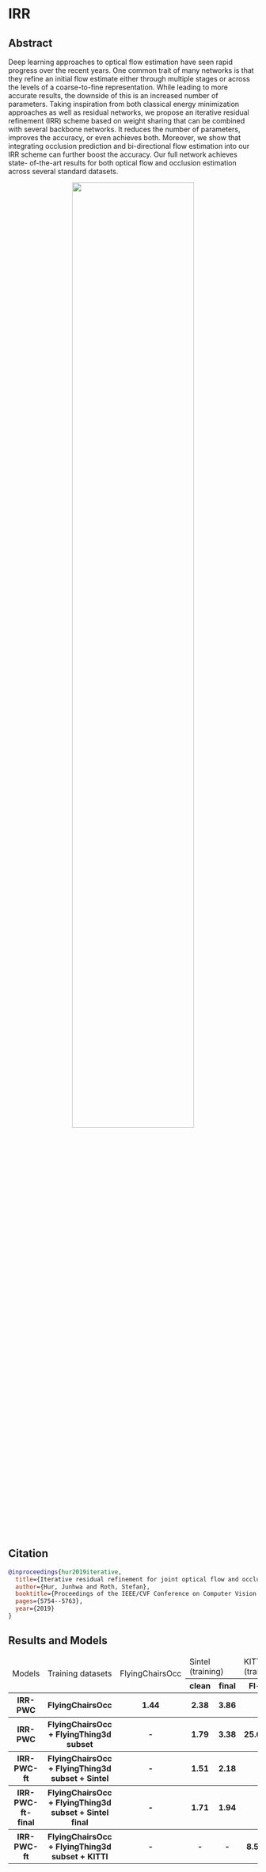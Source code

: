 # IRR

## Abstract

<!-- [ABSTRACT] -->

Deep learning approaches to optical flow estimation
have seen rapid progress over the recent years. One common trait of
many networks is that they refine an initial flow estimate either
through multiple stages or across the levels of a coarse-to-fine representation.
While leading to more accurate results, the downside of this is an increased
number of parameters. Taking inspiration from both classical
energy minimization approaches as well as residual
networks, we propose an iterative residual refinement (IRR)
scheme based on weight sharing that can be combined with
several backbone networks. It reduces the number of parameters,
improves the accuracy, or even achieves both. Moreover,
we show that integrating occlusion prediction and bi-directional
flow estimation into our IRR scheme can
further boost the accuracy. Our full network achieves state-
of-the-art results for both optical flow
and occlusion estimation across several standard datasets.

<!-- [IMAGE] -->

<div align=center>
<img src="https://user-images.githubusercontent.com/76149310/142731424-9cda1d89-e222-4bcf-b1b8-b18b31f7643b.png" width="70%"/>
</div>

## Citation

<!-- [ALGORITHM] -->

```bibtex
@inproceedings{hur2019iterative,
  title={Iterative residual refinement for joint optical flow and occlusion estimation},
  author={Hur, Junhwa and Roth, Stefan},
  booktitle={Proceedings of the IEEE/CVF Conference on Computer Vision and Pattern Recognition},
  pages={5754--5763},
  year={2019}
}
```

## Results and Models

<table>
    <thead>
        <tr>
            <td rowspan=2>Models</td>
            <td rowspan=2>Training datasets</td>
            <td rowspan=2>FlyingChairsOcc</td>
            <td colspan=2>Sintel (training)</td>
            <td colspan=2>KITTI2015 (training)</td>
            <td rowspan=2>Log</td>
            <td rowspan=2>Config</td>
            <td rowspan=2>Download</td>
        </tr>
        <tr>
            <th>clean</th>
            <th>final</th>
            <th>Fl-all</th>
            <th>EPE</th>
        </tr>
    </thead>
    <tbody>
        <tr>
            <th>IRR-PWC</th>
            <th>FlyingChairsOcc</th>
            <th>1.44</th>
            <th>2.38</th>
            <th>3.86</th>
            <th>-</th>
            <th>-</th>
            <th><a href='https://download.openmmlab.com/mmflow/irr/irrpwc_8x1_sshort_flyingchairsocc_384x448.log.json'>log</a></th>
            <th><a href='https://download.openmmlab.com/mmflow/irr/irrpwc_8x1_sshort_flyingchairsocc_384x448.py'>Config</a></th>
            <th><a href='https://download.openmmlab.com/mmflow/irr/irrpwc_8x1_sshort_flyingchairsocc_384x448.pth'>Model</a></th>
        </tr>
        <tr>
            <th>IRR-PWC</th>
            <th>FlyingChairsOcc + FlyingThing3d subset</th>
            <th>-</th>
            <th>1.79</th>
            <th>3.38</th>
            <th>25.06%</th>
            <th>8.32</th>
            <th><a href='https://download.openmmlab.com/mmflow/irr/irrpwc_8x1_sfine_half_flyingthings3d_subset_384x768.log.json'>log</a></th>
            <th><a href='https://download.openmmlab.com/mmflow/irr/irrpwc_8x1_sfine_half_flyingthings3d_subset_384x768.py'>Config</a></th>
            <th><a href='https://download.openmmlab.com/mmflow/irr/irrpwc_8x1_sfine_half_flyingthings3d_subset_384x768.pth'>Model</a></th>
        </tr>
        <tr>
            <th>IRR-PWC-ft</th>
            <th>FlyingChairsOcc + FlyingThing3d subset + Sintel</th>
            <th>-</th>
            <th>1.51</th>
            <th>2.18</th>
            <th>-</th>
            <th>-</th>
            <th><a href='https://download.openmmlab.com/mmflow/irr/irrpwc_ft_4x1_300k_sintel_384x768.log.json'>log</a></th>
            <th><a href='https://download.openmmlab.com/mmflow/irr/irrpwc_ft_4x1_300k_sintel_384x768.py'>Config</a></th>
            <th><a href='https://download.openmmlab.com/mmflow/irr/irrpwc_ft_4x1_300k_sintel_384x768.pth'>Model</a></th>
        </tr>
        <tr>
            <th>IRR-PWC-ft-final</th>
            <th>FlyingChairsOcc + FlyingThing3d subset + Sintel final</th>
            <th>-</th>
            <th>1.71</th>
            <th>1.94</th>
            <th>-</th>
            <th>-</th>
            <th><a href='https://download.openmmlab.com/mmflow/irr/irrpwc_ft_4x1_300k_sintel_final_384x768.log.json'>log</a></th>
            <th><a href='https://download.openmmlab.com/mmflow/irr/irrpwc_ft_4x1_300k_sintel_final_384x768.py'>Config</a></th>
            <th><a href='https://download.openmmlab.com/mmflow/irr/irrpwc_ft_4x1_300k_sintel_final_384x768.pth'>Model</a></th>
        </tr>
        <tr>
            <th>IRR-PWC-ft</th>
            <th>FlyingChairsOcc + FlyingThing3d subset + KITTI</th>
            <th>-</th>
            <th>-</th>
            <th>-</th>
            <th>8.51%</th>
            <th>2.19</th>
            <th><a href='https://download.openmmlab.com/mmflow/irr/irrpwc_ft_4x1_300k_kitti_320x896.log.json'>log</a></th>
            <th><a href='https://download.openmmlab.com/mmflow/irr/irrpwc_ft_4x1_300k_kitti_320x896.py'>Config</a></th>
            <th><a href='https://download.openmmlab.com/mmflow/irr/irrpwc_ft_4x1_300k_kitti_320x896.pth'>Model</a></th>
        </tr>
    </tbody>
</table>
